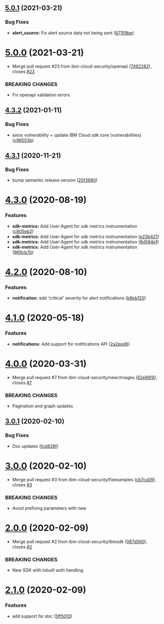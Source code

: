 ## [5.0.1](https://github.com/ibm-cloud-security/security-advisor-sdk-node/compare/v5.0.0...v5.0.1) (2021-03-21)


### Bug Fixes

* **alert_source:** Fix alert source data not being sent ([87159be](https://github.com/ibm-cloud-security/security-advisor-sdk-node/commit/87159be8133fce4c8685dfdc841bcc073cb90f3c))

# [5.0.0](https://github.com/ibm-cloud-security/security-advisor-sdk-node/compare/v4.3.2...v5.0.0) (2021-03-21)


* Merge pull request #23 from ibm-cloud-security/openapi ([7492282](https://github.com/ibm-cloud-security/security-advisor-sdk-node/commit/74922828117cb86ee05cb646487ac479a917f764)), closes [#23](https://github.com/ibm-cloud-security/security-advisor-sdk-node/issues/23)


### BREAKING CHANGES

* Fix openapi validation errors

## [4.3.2](https://github.com/ibm-cloud-security/security-advisor-sdk-node/compare/v4.3.1...v4.3.2) (2021-01-11)


### Bug Fixes

* axios vulnerability + update IBM Cloud sdk core (vulnerabilities) ([c96503b](https://github.com/ibm-cloud-security/security-advisor-sdk-node/commit/c96503b4ecbd1d4c8619fdc036e0ceffd5f1afd4))

## [4.3.1](https://github.com/ibm-cloud-security/security-advisor-sdk-node/compare/v4.3.0...v4.3.1) (2020-11-21)


### Bug Fixes

* bump semantic release version ([20f3880](https://github.com/ibm-cloud-security/security-advisor-sdk-node/commit/20f38805fbd8ef48c1098722f32ad08d8aec04fb))

# [4.3.0](https://github.com/ibm-cloud-security/security-advisor-sdk-node/compare/v4.2.0...v4.3.0) (2020-08-19)


### Features

* **sdk-metrics:** Add User-Agent for sdk metrics instrumentation ([c805eb2](https://github.com/ibm-cloud-security/security-advisor-sdk-node/commit/c805eb27501daa60a5c95847a053000062bb0adb))
* **sdk-metrics:** Add User-Agent for sdk metrics instrumentation ([e23b421](https://github.com/ibm-cloud-security/security-advisor-sdk-node/commit/e23b421b80ea9be7b75fefcf35263b7099ffd8c0))
* **sdk-metrics:** Add User-Agent for sdk metrics instrumentation ([8d594e1](https://github.com/ibm-cloud-security/security-advisor-sdk-node/commit/8d594e1bbfad44a6fd220080cecda7208eabdddd))
* **sdk-metrics:** Add User-Agent for sdk metrics instrumentation ([969cb7b](https://github.com/ibm-cloud-security/security-advisor-sdk-node/commit/969cb7b1835eb0f613dc75684b6e3d43499c2e04))

# [4.2.0](https://github.com/ibm-cloud-security/security-advisor-sdk-node/compare/v4.1.0...v4.2.0) (2020-08-10)


### Features

* **notification:** add 'critical' severity for alert notifications ([b8eb120](https://github.com/ibm-cloud-security/security-advisor-sdk-node/commit/b8eb1205f2ca3f6c560f9004b13d9be512a42866))

# [4.1.0](https://github.com/ibm-cloud-security/security-advisor-findings-sdk-nodejs/compare/v4.0.0...v4.1.0) (2020-05-18)


### Features

* **notifications:** Add support for notifications API ([2a2eed6](https://github.com/ibm-cloud-security/security-advisor-findings-sdk-nodejs/commit/2a2eed6253acab17fae6309ae380388d549dd593))

# [4.0.0](https://github.com/ibm-cloud-security/security-advisor-findings-sdk-nodejs/compare/v3.0.1...v4.0.0) (2020-03-31)


* Merge pull request #7 from ibm-cloud-security/newchnages ([62e86f8](https://github.com/ibm-cloud-security/security-advisor-findings-sdk-nodejs/commit/62e86f84a0e20bad26c3fdd79b0b0d55af4dc7bf)), closes [#7](https://github.com/ibm-cloud-security/security-advisor-findings-sdk-nodejs/issues/7)


### BREAKING CHANGES

* Pagination and graph updates

## [3.0.1](https://github.com/ibm-cloud-security/security-advisor-findings-sdk-nodejs/compare/v3.0.0...v3.0.1) (2020-02-10)


### Bug Fixes

* Doc updates ([fcd828f](https://github.com/ibm-cloud-security/security-advisor-findings-sdk-nodejs/commit/fcd828fe22857be362247d5d1c941cdebc97b130))

# [3.0.0](https://github.com/ibm-cloud-security/security-advisor-findings-sdk-nodejs/compare/v2.0.0...v3.0.0) (2020-02-10)


* Merge pull request #3 from ibm-cloud-security/fixexamples ([cb7ca09](https://github.com/ibm-cloud-security/security-advisor-findings-sdk-nodejs/commit/cb7ca094daec3fdedae09efe10962ad49e02c814)), closes [#3](https://github.com/ibm-cloud-security/security-advisor-findings-sdk-nodejs/issues/3)


### BREAKING CHANGES

* Avoid prefixing parameters with new

# [2.0.0](https://github.com/ibm-cloud-security/security-advisor-findings-sdk-nodejs/compare/v1.0.0...v2.0.0) (2020-02-09)


* Merge pull request #2 from ibm-cloud-security/ibmsdk ([087d560](https://github.com/ibm-cloud-security/security-advisor-findings-sdk-nodejs/commit/087d560e6279cefe7aab8846939401181e39124f)), closes [#2](https://github.com/ibm-cloud-security/security-advisor-findings-sdk-nodejs/issues/2)


### BREAKING CHANGES

* New SDK with inbuilt auth handling

# [2.1.0](https://github.ibm.com/ashishth/sasdk/compare/v2.0.0...v2.1.0) (2020-02-09)


### Features

* add support for doc ([5ff5010](https://github.ibm.com/ashishth/sasdk/commit/5ff5010))
